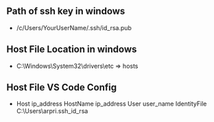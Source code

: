 ## Path of ssh key in windows
- /c/Users/YourUserName/.ssh/id_rsa.pub
## Host File Location in windows 
- C:\Windows\System32\drivers\etc   => hosts

## Host File VS Code Config
- Host ip_address
  HostName ip_address
  User user_name
  IdentityFile C:\Users\arpri\.ssh\_id_rsa
